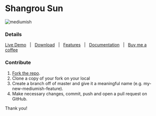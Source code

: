 # Shangrou Sun

![mediumish](assets/images/mediumish-jekyll-template.png)

### Details

[Live Demo](https://wowthemesnet.github.io/mediumish-theme-jekyll/) &nbsp; | &nbsp; [Download](https://github.com/wowthemesnet/mediumish-theme-jekyll/archive/master.zip) &nbsp; | &nbsp; [Features](https://wowthemesnet.github.io/mediumish-theme-jekyll/about#features) &nbsp; |  &nbsp; [Documentation](https://wowthemesnet.github.io/mediumish-theme-jekyll/about#usingmediumish) &nbsp; | &nbsp; [Buy me a coffee](https://www.wowthemes.net/donate/)


### Contribute

1. [Fork the repo](https://github.com/wowthemesnet/mediumish-theme-jekyll).
2. Clone a copy of your fork on your local
3. Create a branch off of master and give it a meaningful name (e.g. my-new-mediumish-feature).
4. Make necessary changes, commit, push and open a pull request on GitHub.

Thank you!
